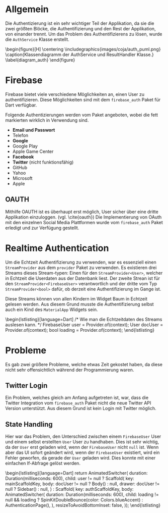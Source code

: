 # Allgemein
Die Authentizierung ist ein sehr wichtiger Teil der Applikation, da sie die zwei größten Blöcke, die Authentifizierung und den Rest der Applikation, von einander trennt. Um das Problem des Authentifizierens zu lösen, wurde die `AuthService` Klasse erstellt.

\begin{figure}[H]
\centering
\includegraphics{images/coja/auth_puml.png}
\caption{Klassendiagramm der AuthService und ResultHandler Klasse.}
\label{diagram_auth}
\end{figure}

# Firebase
Firebase bietet viele verschiedene Möglichkeiten an, einen User zu authentifizieren. Diese Möglichkeiten sind mit dem ```firebase_auth``` Paket für Dart verfügbar.
 
Folgende Authentizierungen werden vom Paket angeboten, wobei die fett markierten wirklich in Verwendung sind.

* **Email und Passwort**
* Telefon
* **Google**
* Google Play
* Apple Game Center
* **Facebook**
* **Twitter** (nicht funktionsfähig)
* GitHub
* Yahoo
* Microsoft
* Apple

## OAUTH
Mithilfe OAUTH ist es überhaupt erst möglich, User sicher über eine dritte Applikation einzuloggen. (vgl. \cite{oauth}) Die Implementierung von OAuth mit den einzelnen Social Media Plattformen wurde vom `firebase_auth` Paket erledigt und zur Verfügung gestellt.

# Realtime Authentication
Um die Echtzeit Authentifizierung zu verwenden, war es essenziell einen `StreamProvider` aus dem `provider` Paket zu verwenden. Es existieren drei Streams dieses Stream-typen: Einen für den `StreamProvider<User>`, welcher in Echtzeit die Userdaten aus der Datenbank liest. Der zweite Strean ist für den `StreamProvider<FirebaseUser>` verantwortlich und der dritte vom Typ `StreamProvider<bool>` dafür, ob derzeit eine Authentifizierung im Gange ist.

Diese Streams können von allen Kindern im Widget Baum in Echtzeit gelesen werden. Aus diesem Grund musste die Authentifizierung selbst auch ein Kind des `MaterialApp` Widgets sein.

\begin{lstlisting}[language=Dart]
/* Wie man die Echtzeitdaten des Streams auslesen kann. */
FirebaseUser user = Provider.of<FirebaseUser>(context);
User docUser = Provider.of<User>(context);
bool loading = Provider.of<bool>(context);
\end{lstlisting}
    
# Probleme
Es gab zwei größere Probleme, welche etwas Zeit gekostet haben, da diese nicht sehr offensichtlich während der Programmierung waren.

## Twitter Login
Ein Problem, welches gleich am Anfang aufgetreten ist, war, dass die Twitter Integration vom `firebase_auth` Paket nicht die neue Twitter API Version unterstützt. Aus diesem Grund ist kein Login mit Twitter möglich.

## State Handling
Hier war das Problem, den Unterschied zwischen einem `FirebaseUser` User und einem selbst erstellten `User` User zu handhaben. Dies ist sehr wichtig, da der `User` erst geladen wird, wenn der `FirebaseUser` nicht `null` ist. Wenn aber das UI sofort geändert wird, wenn der `FirebaseUser` existiert, wird ein Fehler geworfen, da gerade der `User` geladen wird. Dies konnte mit einer einfachen If-Abfrage gelöst werden.

\begin{lstlisting}[language=Dart]
return AnimatedSwitcher(
    duration: Duration(milliseconds: 600),
    child: user != null
        ? Scaffold(
            key: mainScaffoldKey,
            body: docUser != null ? Body() : null,
            drawer: docUser != null ? Sidebar() : null,
          )
        : Scaffold(
            key: authScaffoldKey,
            body: AnimatedSwitcher(
              duration: Duration(milliseconds: 600),
              child: loading != null && loading ? SpinKitDoubleBounce(color: Colors.blueAccent) : AuthenticationPage(),
            ),
            resizeToAvoidBottomInset: false,
    ));
\end{lstlisting}
